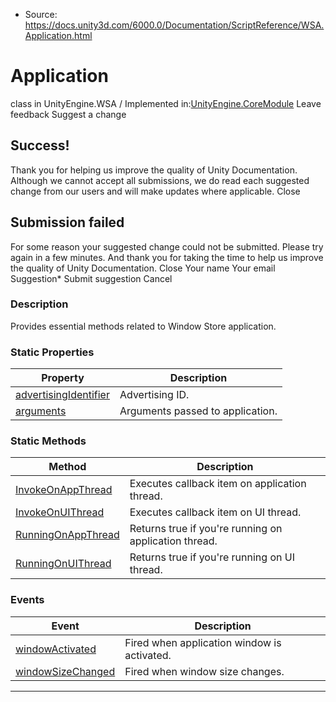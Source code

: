 * Source: https://docs.unity3d.com/6000.0/Documentation/ScriptReference/WSA.Application.html

# Application
class in UnityEngine.WSA
/
Implemented in:[UnityEngine.CoreModule](https://docs.unity3d.com/6000.0/Documentation/ScriptReference/UnityEngine.CoreModule.html)
Leave feedback
Suggest a change
## Success!
Thank you for helping us improve the quality of Unity Documentation. Although we cannot accept all submissions, we do read each suggested change from our users and will make updates where applicable.
Close
## Submission failed
For some reason your suggested change could not be submitted. Please <a>try again</a> in a few minutes. And thank you for taking the time to help us improve the quality of Unity Documentation.
Close
Your name Your email Suggestion* Submit suggestion
Cancel
### Description
Provides essential methods related to Window Store application.
### Static Properties
Property | Description  
---|---  
[advertisingIdentifier](https://docs.unity3d.com/6000.0/Documentation/ScriptReference/WSA.Application-advertisingIdentifier.html) | Advertising ID.  
[arguments](https://docs.unity3d.com/6000.0/Documentation/ScriptReference/WSA.Application-arguments.html) | Arguments passed to application.  
### Static Methods
Method | Description  
---|---  
[InvokeOnAppThread](https://docs.unity3d.com/6000.0/Documentation/ScriptReference/WSA.Application.InvokeOnAppThread.html) | Executes callback item on application thread.  
[InvokeOnUIThread](https://docs.unity3d.com/6000.0/Documentation/ScriptReference/WSA.Application.InvokeOnUIThread.html) | Executes callback item on UI thread.  
[RunningOnAppThread](https://docs.unity3d.com/6000.0/Documentation/ScriptReference/WSA.Application.RunningOnAppThread.html) | Returns true if you're running on application thread.  
[RunningOnUIThread](https://docs.unity3d.com/6000.0/Documentation/ScriptReference/WSA.Application.RunningOnUIThread.html) | Returns true if you're running on UI thread.  
### Events
Event | Description  
---|---  
[windowActivated](https://docs.unity3d.com/6000.0/Documentation/ScriptReference/WSA.Application-windowActivated.html) | Fired when application window is activated.  
[windowSizeChanged](https://docs.unity3d.com/6000.0/Documentation/ScriptReference/WSA.Application-windowSizeChanged.html) | Fired when window size changes.  
* * *
